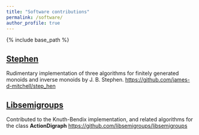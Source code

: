 ```yaml
---
title: "Software contributions"
permalink: /software/
author_profile: true
---
```

{% include base_path %}

## [Stephen](https://github.com/james-d-mitchell/step_hen)

Rudimentary implementation of three algorithms for finitely generated monoids and inverse monoids by J. B. Stephen.
<https://github.com/james-d-mitchell/step_hen>

## [Libsemigroups](https://github.com/libsemigroups/libsemigroups)

Contributed to the Knuth-Bendix implementation, and related algorithms for the class **ActionDigraph**
<https://github.com/libsemigroups/libsemigroups>
